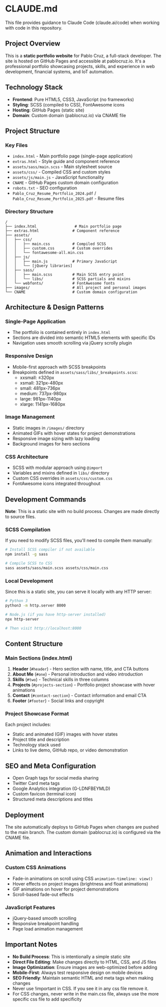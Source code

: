 # CLAUDE.md

This file provides guidance to Claude Code (claude.ai/code) when working with code in this repository.

## Project Overview

This is a **static portfolio website** for Pablo Cruz, a full-stack developer. The site is hosted on GitHub Pages and accessible at pablocruz.io. It's a professional portfolio showcasing projects, skills, and experience in web development, financial systems, and IoT automation.

## Technology Stack

- **Frontend**: Pure HTML5, CSS3, JavaScript (no frameworks)
- **Styling**: SCSS (compiled to CSS), FontAwesome icons
- **Hosting**: GitHub Pages (static site)
- **Domain**: Custom domain (pablocruz.io) via CNAME file

## Project Structure

### Key Files

- `index.html` - Main portfolio page (single-page application)
- `extras.html` - Style guide and component reference
- `assets/sass/main.scss` - Main stylesheet source
- `assets/css/` - Compiled CSS and custom styles
- `assets/js/main.js` - JavaScript functionality
- `CNAME` - GitHub Pages custom domain configuration
- `robots.txt` - SEO configuration
- `Pablo_Cruz_Resume_Portfolio_2024.pdf` / `Pablo_Cruz_Resume_Portfolio_2025.pdf` - Resume files

### Directory Structure

```
/
├── index.html                 # Main portfolio page
├── extras.html               # Component reference
├── assets/
│   ├── css/
│   │   ├── main.css          # Compiled SCSS
│   │   ├── custom.css        # Custom overrides
│   │   └── fontawesome-all.min.css
│   ├── js/
│   │   ├── main.js           # Primary JavaScript
│   │   └── [jQuery libraries]
│   ├── sass/
│   │   ├── main.scss         # Main SCSS entry point
│   │   └── libs/             # SCSS partials and mixins
│   └── webfonts/             # FontAwesome fonts
├── images/                   # All project and personal images
└── CNAME                     # Custom domain configuration
```

## Architecture & Design Patterns

### Single-Page Application

- The portfolio is contained entirely in `index.html`
- Sections are divided into semantic HTML5 elements with specific IDs
- Navigation uses smooth scrolling via jQuery scrolly plugin

### Responsive Design

- Mobile-first approach with SCSS breakpoints
- Breakpoints defined in `assets/sass/libs/_breakpoints.scss`:
  - xxsmall: ≤320px
  - xsmall: 321px-480px
  - small: 481px-736px
  - medium: 737px-980px
  - large: 981px-1140px
  - xlarge: 1141px-1680px

### Image Management

- Static images in `/images/` directory
- Animated GIFs with hover states for project demonstrations
- Responsive image sizing with lazy loading
- Background images for hero sections

### CSS Architecture

- SCSS with modular approach using `@import`
- Variables and mixins defined in `libs/` directory
- Custom CSS overrides in `assets/css/custom.css`
- FontAwesome icons integrated throughout

## Development Commands

**Note**: This is a static site with no build process. Changes are made directly to source files.

### SCSS Compilation

If you need to modify SCSS files, you'll need to compile them manually:

```bash
# Install SCSS compiler if not available
npm install -g sass

# Compile SCSS to CSS
sass assets/sass/main.scss assets/css/main.css
```

### Local Development

Since this is a static site, you can serve it locally with any HTTP server:

```bash
# Python 3
python3 -m http.server 8000

# Node.js (if you have http-server installed)
npx http-server

# Then visit http://localhost:8000
```

## Content Structure

### Main Sections (index.html)

1. **Header** (`#header`) - Hero section with name, title, and CTA buttons
2. **About Me** (`#one`) - Personal introduction and video introduction
3. **Skills** (`#two`) - Technical skills in three columns
4. **Projects** (`#projects-section`) - Portfolio project showcase with hover animations
5. **Contact** (`#contact-section`) - Contact information and email CTA
6. **Footer** (`#footer`) - Social links and copyright

### Project Showcase Format

Each project includes:

- Static and animated (GIF) images with hover states
- Project title and description
- Technology stack used
- Links to live demo, GitHub repo, or video demonstration

## SEO and Meta Configuration

- Open Graph tags for social media sharing
- Twitter Card meta tags
- Google Analytics integration (G-LDNFBEYMLD)
- Custom favicon (terminal icon)
- Structured meta descriptions and titles

## Deployment

The site automatically deploys to GitHub Pages when changes are pushed to the main branch. The custom domain (pablocruz.io) is configured via the CNAME file.

## Animation and Interactions

### Custom CSS Animations

- Fade-in animations on scroll using CSS `animation-timeline: view()`
- Hover effects on project images (brightness and float animations)
- GIF animations on hover for project demonstrations
- Scroll-based fade-out effects

### JavaScript Features

- jQuery-based smooth scrolling
- Responsive breakpoint handling
- Page load animation management

## Important Notes

- **No Build Process**: This is intentionally a simple static site
- **Direct File Editing**: Make changes directly to HTML, CSS, and JS files
- **Image Optimization**: Ensure images are web-optimized before adding
- **Mobile-First**: Always test responsive design on mobile devices
- **SEO Friendly**: Maintain semantic HTML and meta tags when making changes
- Never use !important in CSS. If you see it in any css file remove it.
- For CSS changes, never write in the main.css file, always use the more specific css file to add specificity
